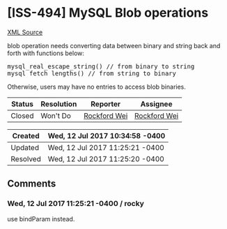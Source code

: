 # [ISS-494] MySQL Blob operations

[XML Source](./xml/ISS-494.xml)
<p><p>blob operation needs converting data between binary and string back and forth with functions below:</p>


<div class="code panel" style="border-width: 1px;"><div class="codeContent panelContent">
<pre class="code-java">
mysql_real_escape_string() <span class="code-comment">// from binary to string
</span>mysql_fetch_lengths() <span class="code-comment">// from string to binary</span>
</pre>
</div></div>
<p>Otherwise, users may have no entries to access blob binaries.</p></p>





Status|Resolution|Reporter|Assignee
------|----------|--------|--------
Closed|Won't Do|[Rockford Wei](rocky)|[Rockford Wei]($rocky)





Created|Wed, 12 Jul 2017 10:34:58 -0400
-------|--------------
Updated|Wed, 12 Jul 2017 11:25:21 -0400
Resolved|Wed, 12 Jul 2017 11:25:20 -0400


## Comments




### Wed, 12 Jul 2017 11:25:21 -0400 / rocky 

<p><p>use bindParam instead.</p></p>


